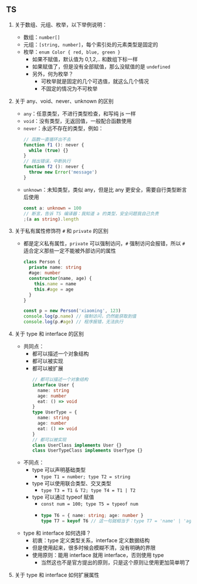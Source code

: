 ## TS

1. 关于数组、元组、枚举，以下举例说明：
    - 数组：`number[]`
    - 元组：`[string, number]`，每个索引处的元素类型是固定的
    - 枚举：`enum Color { red, blue, green }`
      - 如果不赋值，默认值为 0,1,2,.. 和数组下标一样
      - 如果赋值了，但是没有全部赋值，那么没赋值的是 `undefined`
      - 另外，何为枚举？
        - 可枚举就是固定的几个可选值，就这么几个情况
        - 不固定的情况为不可枚举


2. 关于 any、void、never、unknown 的区别
   - `any`：任意类型，不进行类型检查，和写纯 js 一样
   - `void`：没有类型，无返回值，一般配合函数使用
   - `never`：永远不存在的类型，例如：
     ```js
     // 函数一直循环出不去
     function f1 (): never {
       while (true) {}
     }
     // 抛出错误，中断执行
     function f2 (): never {
       throw new Error('message')
     }
     ```
   - `unknown`：未知类型，类似 any，但是比 any 更安全，需要自行类型断言后使用
     ```ts
     const a: unknown = 100
     // 断言，告诉 TS 编译器：我知道 a 的类型，安全问题我自己负责
     ;(a as string).length
     ```


3. 关于私有属性修饰符 `#` 和 `private` 的区别
    - 都是定义私有属性，`private` 可以强制访问，`#` 强制访问会报错，所以 `#` 适合定义那些一定不能被外部访问的属性
       ```ts
       class Person {
         private name: string
         #age: number
         constructor(name, age) {
           this.name = name
           this.#age = age
         }
       }
       
       const p = new Person('xiaoming', 123)
       console.log(p.name) // 强制访问，仍然能获取到值
       console.log(p.#age) // 程序报错，无法执行
       ```


4. 关于 type 和 interface 的区别
    - 共同点：
      - 都可以描述一个对象结构
      - 都可以被实现
      - 都可以被扩展
        ```ts
        // 都可以描述一个对象结构
        interface User {
          name: string
          age: number
          eat: () => void
        }
        type UserType = {
          name: string
          age: number
          eat: () => void
        }
        // 都可以被实现
        class UserClass implements User {}
        class UserTypeClass implements UserType {}
        ```
    - 不同点：
      - type 可以声明基础类型
        - `type T1 = number; type T2 = string`
      - type 可以使用联合类型、交叉类型
        - `type T3 = T1 & T2; type T4 = T1 | T2`
      - type 可以通过 typeof 赋值
        - `const num = 100; type T5 = typeof num`
        - ```ts
          type T6 = { name: string; age: number }
          type T7 = keyof T6 // 这一句就相当于：type T7 = 'name' | 'age'
          ```
    - type 和 interface 如何选择？
      - 初衷：type 定义类型关系，interface 定义数据结构
      - 但是使用起来，很多时候会模糊不清，没有明确的界限
      - 使用原则：能用 interface 就用 interface，否则使用 type
        - 当然这也不是官方提出的原则，只是这个原则让使用更加简单明了


5. 关于 type 和 interface 如何扩展属性
